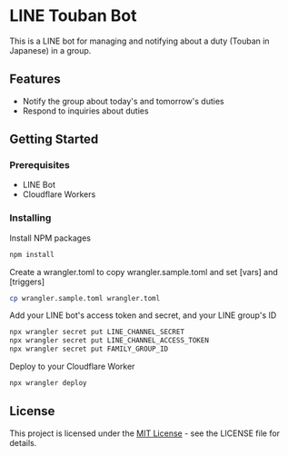 # LINE Touban Bot

This is a LINE bot for managing and notifying about a duty (Touban in Japanese) in a group.

## Features

- Notify the group about today's and tomorrow's duties
- Respond to inquiries about duties

## Getting Started

### Prerequisites

- LINE Bot
- Cloudflare Workers

### Installing

Install NPM packages
```sh
npm install
```

Create a wrangler.toml to copy wrangler.sample.toml and set [vars] and [triggers]
```sh
cp wrangler.sample.toml wrangler.toml
```

Add your LINE bot's access token and secret, and your LINE group's ID
```sh
npx wrangler secret put LINE_CHANNEL_SECRET
npx wrangler secret put LINE_CHANNEL_ACCESS_TOKEN
npx wrangler secret put FAMILY_GROUP_ID
```

Deploy to your Cloudflare Worker
```sh
npx wrangler deploy
```

## License

This project is licensed under the [MIT License](https://opensource.org/license/mit/) - see the LICENSE file for details.
